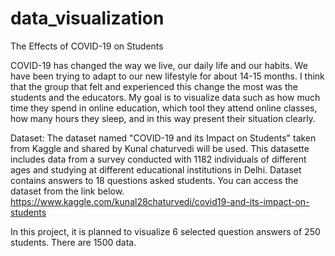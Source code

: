 # data_visualization
The Effects of COVID-19 on Students

COVID-19 has changed the way we live, our daily life and our habits. We have been trying to adapt to our new lifestyle for about 14-15 months. I think that the group that felt and experienced this change the most was the students and the educators. My goal is to visualize data such as how much time they spend in online education, which tool they attend online classes, how many hours they sleep, and in this way present their situation clearly.

Dataset: The dataset named "COVID-19 and its Impact on Students" taken from Kaggle and shared by Kunal chaturvedi will be used. This datasette includes data from a survey conducted with 1182 individuals of different ages and studying at different educational institutions in Delhi. Dataset contains answers to 18 questions asked students. You can access the dataset from the link below. https://www.kaggle.com/kunal28chaturvedi/covid19-and-its-impact-on-students

In this project, it is planned to visualize 6 selected question answers of 250 students. There are 1500 data.
